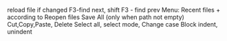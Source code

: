 reload file if changed
F3-find next, shift F3 - find prev
Menu:
Recent files + according to
Reopen files
Save All (only when path not empty)
Cut,Copy,Paste, Delete
Select all, select mode,
Change case
Block indent, unindent
